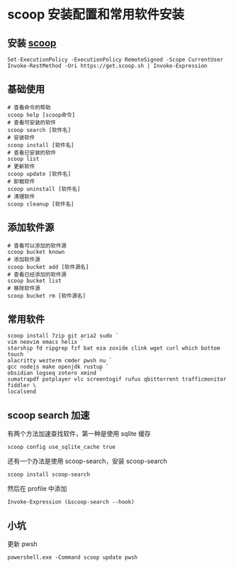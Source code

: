 # scoop 安装配置和常用软件安装

## 安装 [scoop](https://scoop.sh/)

```shell
Set-ExecutionPolicy -ExecutionPolicy RemoteSigned -Scope CurrentUser
Invoke-RestMethod -Uri https://get.scoop.sh | Invoke-Expression
```

## 基础使用

```shell
# 查看命令的帮助
scoop help [scoop命令]
# 查看可安装的软件
scoop search [软件名]
# 安装软件
scoop install [软件名]
# 查看已安装的软件
scoop list
# 更新软件
scoop update [软件名]
# 卸载软件
scoop uninstall [软件名]
# 清理软件
scoop cleanup [软件名]
```

## 添加软件源

```shell
# 查看可以添加的软件源
scoop bucket known
# 添加软件源
scoop bucket add [软件源名]
# 查看已经添加的软件源
scoop bucket list
# 移除软件源
scoop bucket rm [软件源名]
```

## 常用软件

```shell
scoop install 7zip git aria2 sudo `
vim neovim emacs helix `
starship fd ripgrep fzf bat eza zoxide clink wget curl which bottom touch `
alacritty wezterm cmder pwsh nu `
gcc nodejs make openjdk rustup `
obsidian logseq zotero xmind `
sumatrapdf potplayer vlc screentogif rufus qbittorrent trafficmonitor fiddler \
localsend
```

## scoop search 加速

有两个方法加速查找软件，第一种是使用 sqlite 缓存

```shell
scoop config use_sqlite_cache true
```

还有一个办法是使用 scoop-search，安装 scoop-search

```shell
scoop install scoop-search
```

然后在 profile 中添加

```shell
Invoke-Expression (&scoop-search --hook)
```

## 小坑

更新 pwsh

```shell
powershell.exe -Command scoop update pwsh
```
